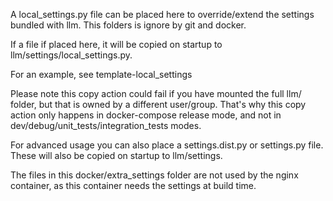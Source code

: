A local_settings.py file can be placed here to override/extend the settings bundled with llm. This folders is ignore by git and docker.

If a file if placed here, it will be copied on startup to llm/settings/local_settings.py.

For an example, see template-local_settings

Please note this copy action could fail if you have mounted the full llm/ folder, but that is owned by a different user/group. That's why this copy action only happens in docker-compose release mode, and not in dev/debug/unit_tests/integration_tests modes.

For advanced usage you can also place a settings.dist.py or settings.py file. These will also be copied on startup to llm/settings.

The files in this docker/extra_settings folder are not used by the nginx container, as this container needs the settings at build time.